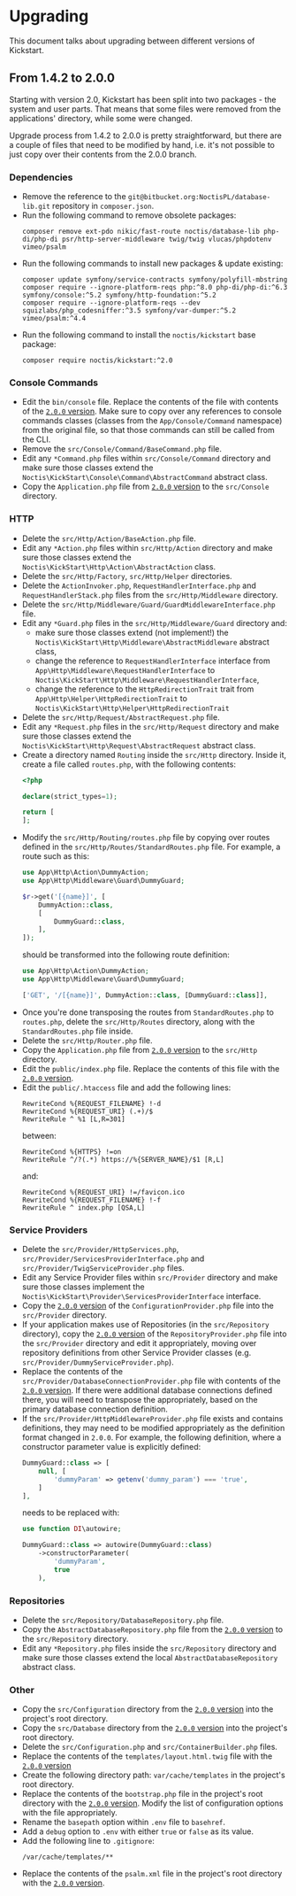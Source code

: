 # Upgrading

This document talks about upgrading between different versions of Kickstart.

## From 1.4.2 to 2.0.0

Starting with version 2.0, Kickstart has been split into two packages - the system and user parts. That means that
some files were removed from the applications' directory, while some were changed.

Upgrade process from 1.4.2 to 2.0.0 is pretty straightforward, but there are a couple of files that need to be modified
by hand, i.e. it's not possible to just copy over their contents from the 2.0.0 branch.

### Dependencies

* Remove the reference to the `git@bitbucket.org:NoctisPL/database-lib.git` repository in `composer.json`.
* Run the following command to remove obsolete packages:
  ```shell
  composer remove ext-pdo nikic/fast-route noctis/database-lib php-di/php-di psr/http-server-middleware twig/twig vlucas/phpdotenv vimeo/psalm
  ```
* Run the following commands to install new packages & update existing:
  ```shell
  composer update symfony/service-contracts symfony/polyfill-mbstring
  composer require --ignore-platform-reqs php:^8.0 php-di/php-di:^6.3 symfony/console:^5.2 symfony/http-foundation:^5.2
  composer require --ignore-platform-reqs --dev squizlabs/php_codesniffer:^3.5 symfony/var-dumper:^5.2 vimeo/psalm:^4.4
  ```
* Run the following command to install the `noctis/kickstart` base package:
  ```shell
  composer require noctis/kickstart:^2.0
  ```

### Console Commands

* Edit the `bin/console` file. Replace the contents of the file with contents of the
  [`2.0.0` version](https://github.com/Noctis/kickstart-app/blob/master/bin/console). Make sure to copy over any
  references to console commands classes (classes from the `App/Console/Command` namespace) from the original file,
  so that those commands can still be called from the CLI.
* Remove the `src/Console/Command/BaseCommand.php` file. 
* Edit any `*Command.php` files within `src/Console/Command` directory and make sure those classes extend the
  `Noctis\KickStart\Console\Command\AbstractCommand` abstract class.
* Copy the `Application.php` file from 
  [`2.0.0` version](https://github.com/Noctis/kickstart-app/blob/master/src/Console/Application.php) to the
  `src/Console` directory.
  
### HTTP

* Delete the `src/Http/Action/BaseAction.php` file.
* Edit any `*Action.php` files within `src/Http/Action` directory and make sure those classes extend the
  `Noctis\KickStart\Http\Action\AbstractAction` class.
* Delete the `src/Http/Factory`, `src/Http/Helper` directories.
* Delete the `ActionInvoker.php`, `RequestHandlerInterface.php` and `RequestHandlerStack.php` files from the
  `src/Http/Middleware` directory.
* Delete the `src/Http/Middleware/Guard/GuardMiddlewareInterface.php` file.
* Edit any `*Guard.php` files in the `src/Http/Middleware/Guard` directory and:
  * make sure those classes extend (not implement!) the `Noctis\KickStart\Http\Middleware\AbstractMiddleware` abstract 
    class,
  * change the reference to `RequestHandlerInterface` interface from `App\Http\Middleware\RequestHandlerInterface` to 
    `Noctis\KickStart\Http\Middleware\RequestHandlerInterface`,
  * change the reference to the `HttpRedirectionTrait` trait from `App\Http\Helper\HttpRedirectionTrait` to 
    `Noctis\KickStart\Http\Helper\HttpRedirectionTrait`
* Delete the `src/Http/Request/AbstractRequest.php` file.
* Edit any `*Request.php` files in the `src/Http/Request` directory and make sure those classes extend the
  `Noctis\KickStart\Http\Request\AbstractRequest` abstract class.
* Create a directory named `Routing` inside the `src/Http` directory. Inside it, create a file called
  `routes.php`, with the following contents:
  ```php
  <?php

  declare(strict_types=1);

  return [
  ];
  ```
* Modify the `src/Http/Routing/routes.php` file by copying over routes defined in the 
  `src/Http/Routes/StandardRoutes.php` file. For example, a route such as this:
  ```php
  use App\Http\Action\DummyAction;
  use App\Http\Middleware\Guard\DummyGuard;
  
  $r->get('[{name}]', [
      DummyAction::class,
      [
          DummyGuard::class,
      ],
  ]);
  ```
  should be transformed into the following route definition:
  ```php
  use App\Http\Action\DummyAction;
  use App\Http\Middleware\Guard\DummyGuard;
  
  ['GET', '/[{name}]', DummyAction::class, [DummyGuard::class]],
  ```
* Once you're done transposing the routes from `StandardRoutes.php` to `routes.php`, delete the `src/Http/Routes` 
  directory, along with the `StandardRoutes.php` file inside.
* Delete the `src/Http/Router.php` file.
* Copy the `Application.php` file from
  [`2.0.0` version](https://github.com/Noctis/kickstart-app/blob/master/src/Http/Application.php) to the `src/Http`
  directory.
* Edit the `public/index.php` file. Replace the contents of this file with the
  [`2.0.0` version](https://github.com/Noctis/kickstart-app/blob/master/public/index.php).
* Edit the `public/.htaccess` file and add the following lines:
  ```apacheconf
  RewriteCond %{REQUEST_FILENAME} !-d
  RewriteCond %{REQUEST_URI} (.+)/$
  RewriteRule ^ %1 [L,R=301]
  ```
  between:
  ```apacheconf
  RewriteCond %{HTTPS} !=on
  RewriteRule ^/?(.*) https://%{SERVER_NAME}/$1 [R,L]
  ```
  and:
  ```apacheconf
  RewriteCond %{REQUEST_URI} !=/favicon.ico
  RewriteCond %{REQUEST_FILENAME} !-f
  RewriteRule ^ index.php [QSA,L]
  ```

### Service Providers

* Delete the `src/Provider/HttpServices.php`, `src/Provider/ServicesProviderInterface.php` and 
  `src/Provider/TwigServiceProvider.php` files.
* Edit any Service Provider files within `src/Provider` directory and make sure those classes implement the
  `Noctis\KickStart\Provider\ServicesProviderInterface` interface.
* Copy the [`2.0.0` version](https://github.com/Noctis/kickstart-app/blob/master/src/Provider/ConfigurationProvider.php)
  of the `ConfigurationProvider.php` file into the `src/Provider` directory.
* If your application makes use of Repositories (in the `src/Repository` directory), copy the
  [`2.0.0` version](https://github.com/Noctis/kickstart-app/blob/master/src/Provider/RepositoryProvider.php) of the
  `RepositoryProvider.php` file into the `src/Provider` directory and edit it appropriately, moving over repository
  definitions from other Service Provider classes (e.g. `src/Provider/DummyServiceProvider.php`).
* Replace the contents of the `src/Provider/DatabaseConnectionProvider.php` file with contents of the
  [`2.0.0` version](https://github.com/Noctis/kickstart-app/blob/master/src/Provider/DatabaseConnectionProvider.php).
  If there were additional database connections defined there, you will need to transpose the appropriately, based on
  the primary database connection definition.
* If the `src/Provider/HttpMiddlewareProvider.php` file exists and contains definitions, they may need to be modified
  appropriately as the definition format changed in `2.0.0`. For example, the following definition, where a constructor
  parameter value is explicitly defined:
  ```php
  DummyGuard::class => [
      null, [
          'dummyParam' => getenv('dummy_param') === 'true',
      ]
  ],
  ```
  needs to be replaced with:
  ```php
  use function DI\autowire;
  
  DummyGuard::class => autowire(DummyGuard::class)
      ->constructorParameter(
          'dummyParam',
          true
      ),
  ```

### Repositories

* Delete the `src/Repository/DatabaseRepository.php` file.
* Copy the `AbstractDatabaseRepository.php` file from the 
  [`2.0.0` version](https://github.com/Noctis/kickstart-app/blob/master/src/Repository/AbstractDatabaseRepository.php)
  to the `src/Repository` directory.
* Edit any `*Repository.php` files inside the `src/Repository` directory and make sure those classes extend the local
  `AbstractDatabaseRepository` abstract class.
  
### Other

* Copy the `src/Configuration` directory from the 
  [`2.0.0` version](https://github.com/Noctis/kickstart-app/tree/master/src/Configuration) into the project's root
  directory.
* Copy the `src/Database` directory from the
  [`2.0.0` version](https://github.com/Noctis/kickstart-app/tree/master/src/Database) into the project's root directory.
* Delete the `src/Configuration.php` and `src/ContainerBuilder.php` files.
* Replace the contents of the `templates/layout.html.twig` file with the 
  [`2.0.0` version](https://github.com/Noctis/kickstart-app/blob/master/templates/layout.html.twig)
* Create the following directory path: `var/cache/templates` in the project's root directory.
* Replace the contents of the `bootstrap.php` file in the project's root directory with the
  [`2.0.0` version](https://github.com/Noctis/kickstart-app/blob/master/bootstrap.php). Modify the list of configuration
  options with the file appropriately.
* Rename the `basepath` option within `.env` file to `basehref`.
* Add a `debug` option to `.env` with either `true` or `false` as its value.
* Add the following line to `.gitignore`:
  ```gitignore
  /var/cache/templates/**
  ```
* Replace the contents of the `psalm.xml` file in the project's root directory with the
  [`2.0.0` version](https://github.com/Noctis/kickstart-app/blob/master/psalm.xml).
